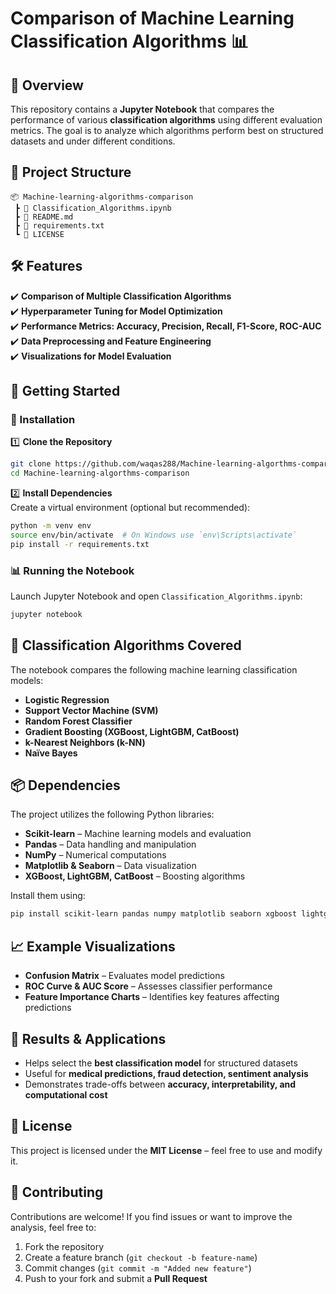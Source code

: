 # **Comparison of Machine Learning Classification Algorithms 📊**  

## **📌 Overview**  
This repository contains a **Jupyter Notebook** that compares the performance of various **classification algorithms** using different evaluation metrics. The goal is to analyze which algorithms perform best on structured datasets and under different conditions.  

## **📂 Project Structure**  
```
📦 Machine-learning-algorithms-comparison  
 ┣ 📜 Classification_Algorithms.ipynb  
 ┣ 📜 README.md  
 ┣ 📜 requirements.txt  
 ┗ 📜 LICENSE  
```  

## **🛠 Features**  
✔️ **Comparison of Multiple Classification Algorithms**  
✔️ **Hyperparameter Tuning for Model Optimization**  
✔️ **Performance Metrics: Accuracy, Precision, Recall, F1-Score, ROC-AUC**  
✔️ **Data Preprocessing and Feature Engineering**  
✔️ **Visualizations for Model Evaluation**  

## **🚀 Getting Started**  

### **🔧 Installation**  
1️⃣ **Clone the Repository**  
```bash
git clone https://github.com/waqas288/Machine-learning-algorthms-comparison.git
cd Machine-learning-algorthms-comparison
```
2️⃣ **Install Dependencies**  
Create a virtual environment (optional but recommended):  
```bash
python -m venv env
source env/bin/activate  # On Windows use `env\Scripts\activate`
pip install -r requirements.txt
```

### **📊 Running the Notebook**  
Launch Jupyter Notebook and open `Classification_Algorithms.ipynb`:  
```bash
jupyter notebook
```

## **🧠 Classification Algorithms Covered**  
The notebook compares the following machine learning classification models:  
- **Logistic Regression**  
- **Support Vector Machine (SVM)**  
- **Random Forest Classifier**  
- **Gradient Boosting (XGBoost, LightGBM, CatBoost)**  
- **k-Nearest Neighbors (k-NN)**  
- **Naïve Bayes**  

## **📦 Dependencies**  
The project utilizes the following Python libraries:  
- **Scikit-learn** – Machine learning models and evaluation  
- **Pandas** – Data handling and manipulation  
- **NumPy** – Numerical computations  
- **Matplotlib & Seaborn** – Data visualization  
- **XGBoost, LightGBM, CatBoost** – Boosting algorithms  

Install them using:  
```bash
pip install scikit-learn pandas numpy matplotlib seaborn xgboost lightgbm catboost
```

## **📈 Example Visualizations**  
- **Confusion Matrix** – Evaluates model predictions  
- **ROC Curve & AUC Score** – Assesses classifier performance  
- **Feature Importance Charts** – Identifies key features affecting predictions  

## **📝 Results & Applications**  
- Helps select the **best classification model** for structured datasets  
- Useful for **medical predictions, fraud detection, sentiment analysis**  
- Demonstrates trade-offs between **accuracy, interpretability, and computational cost**  

## **📜 License**  
This project is licensed under the **MIT License** – feel free to use and modify it.  

## **🤝 Contributing**  
Contributions are welcome! If you find issues or want to improve the analysis, feel free to:  
1. Fork the repository  
2. Create a feature branch (`git checkout -b feature-name`)  
3. Commit changes (`git commit -m "Added new feature"`)  
4. Push to your fork and submit a **Pull Request**  


